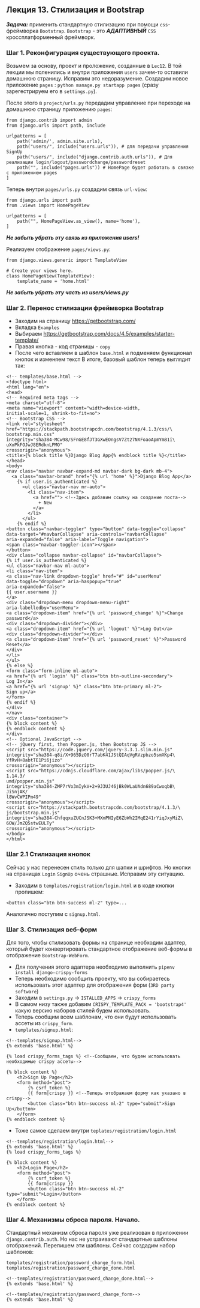 ## Лекция 13. Стилизация и Bootstrap

***Задача:*** применить стандартную стилизацию при помощи ```css```-фреймворка ```Bootstrap```.
```Bootstrap``` - это ***АДАПТИВНЫЙ*** ```CSS``` кроссплатформенный фреймворк.

### Шаг 1. Реконфигурация существующего проекта.
Возьмем за основу, проект и проложение, созданные в ```Lec12```. В той лекции мы поленились и внутри приложения ```users``` зачем-то оставили домашнюю страницу. Исправим это недоразумение. Создадим новое приложение ```pages``` : ```python manage.py startapp pages``` (сразу зарегестрируем его в ```settings.py```).

После этого в ```project/urls.py``` передадим управление при переходе на домашнюю страницу приложению ```pages```:
```
from django.contrib import admin
from django.urls import path, include 

urlpatterns = [
    path('admin/', admin.site.urls),
    path("users/", include("users.urls")), # для передачи управления SignUp
    path("users/", include("django.contrib.auth.urls")), # Для реализации login/logout/passwordchange/passwordreset
    path("", include("pages.urls")) # HomePage будет работать в связке с приложением pages
]

```

Теперь внутри ```pages/urls.py``` создадим связь ```url-view```:
```
from django.urls import path 
from .views import HomePageView 

urlpatterns = [
    path("", HomePageView.as_view(), name='home'),
]
```
***Не забыть убрать эту связь из приложения users!***

Реализуем отображение ```pages/views.py```:
```
from django.views.generic import TemplateView

# Create your views here.
class HomePageView(TemplateView):
    template_name = 'home.html' 

```
***Не забыть убрать эту часть из users/views.py***

### Шаг 2. Перенос стилизации фреймворка Bootstrap
* Заходим на страницу https://getbootstrap.com/
* Вкладка ```Examples```
* Выбираем https://getbootstrap.com/docs/4.5/examples/starter-template/
* Правая кнопка - код страницы - ```copy```
* После чего вставляем в шаблон ```base.html``` и подменяем функционал кнопок и изменяем текст
В итоге, базовый шаблон теперь выглядит так:
```
<!-- templates/base.html -->
<!doctype html>
<html lang="en">
<head>
<!-- Required meta tags -->
<meta charset="utf-8">
<meta name="viewport" content="width=device-width,
initial-scale=1, shrink-to-fit=no">
<!-- Bootstrap CSS -->
<link rel="stylesheet"
href="https://stackpath.bootstrapcdn.com/bootstrap/4.1.3/css/\
bootstrap.min.css"
integrity="sha384-MCw98/SFnGE8fJT3GXwEOngsV7Zt27NXFoaoApmYm81i\
uXoPkFOJwJ8ERdknLPMO"
crossorigin="anonymous">
<title>{% block title %}Django Blog App{% endblock title %}</title>
</head>
<body>
<nav class="navbar navbar-expand-md navbar-dark bg-dark mb-4">
  <a class="navbar-brand" href="{% url 'home' %}">Django Blog App</a>
    {% if user.is_authenticated %}
      <ul class="navbar-nav mr-auto">
        <li class="nav-item">
          <a href=""> <!--Здесь добавим ссылку на создание поста-->
            + New
          </a>
        </li>
      </ul>
    {% endif %}
<button class="navbar-toggler" type="button" data-toggle="collapse"
data-target="#navbarCollapse" aria-controls="navbarCollapse"
aria-expanded="false" aria-label="Toggle navigation">
<span class="navbar-toggler-icon"></span>
</button>
<div class="collapse navbar-collapse" id="navbarCollapse">
{% if user.is_authenticated %}
<ul class="navbar-nav ml-auto">
<li class="nav-item">
<a class="nav-link dropdown-toggle" href="#" id="userMenu"
data-toggle="dropdown" aria-haspopup="true"
aria-expanded="false">
{{ user.username }}
</a>
<div class="dropdown-menu dropdown-menu-right"
aria-labelledby="userMenu">
<a class="dropdown-item" href="{% url 'password_change' %}">Change password</a>
<div class="dropdown-divider"></div>
<a class="dropdown-item" href="{% url 'logout' %}">Log Out</a>
<div class="dropdown-divider"></div>
<a class="dropdown-item" href="{% url 'password_reset' %}">Password Reset</a>
</div>
</li>
</ul>
{% else %}
<form class="form-inline ml-auto">
<a href="{% url 'login' %}" class="btn btn-outline-secondary">
Log In</a>
<a href="{% url 'signup' %}" class="btn btn-primary ml-2">
Sign up</a>
</form>
{% endif %}
</div>
</nav>
<div class="container">
{% block content %}
{% endblock content %}
</div>
<!-- Optional JavaScript -->
<!-- jQuery first, then Popper.js, then Bootstrap JS -->
<script src="https://code.jquery.com/jquery-3.3.1.slim.min.js"
integrity="sha384-q8i/X+965DzO0rT7abK41JStQIAqVgRVzpbzo5smXKp4\
YfRvH+8abtTE1Pi6jizo"
crossorigin="anonymous"></script>
<script src="https://cdnjs.cloudflare.com/ajax/libs/popper.js/\
1.14.3/
umd/popper.min.js"
integrity="sha384-ZMP7rVo3mIykV+2+9J3UJ46jBk0WLaUAdn689aCwoqbB\
JiSnjAK/
l8WvCWPIPm49"
crossorigin="anonymous"></script>
<script src="https://stackpath.bootstrapcdn.com/bootstrap/4.1.3/\
js/bootstrap.min.js"
integrity="sha384-ChfqqxuZUCnJSK3+MXmPNIyE6ZbWh2IMqE241rYiqJxyMiZ\
6OW/JmZQ5stwEULTy"
crossorigin="anonymous"></script>
</body>
</html>
```


### Шаг 2.1 Стилизация кнопок
Сейчас у нас перенесен стиль только для шапки и шрифтов. Но кнопки на страницах ```Login``` ```SignUp``` очень страшные.
Исправим эту ситуацию.
* Заходим в ```templates/registration/login.html``` и в коде кнопки пропишем:
```
<button class="btn btn-success ml-2" type=...
```
Аналогично поступим с ```signup.html```.

### Шаг 3. Стилизация веб-форм
Для того, чтобы стилизовать формы на странице необходим адаптер, который будет конвертировать стандартное отображение веб-формы в отображение ```Bootstrap-WebForm```.
* Для получения этого адаптера необходимо выполнить ```pipenv install django-crispy-forms```
* Теперь необходимо сообщить проекту, что вы собираетесь использовать этот адаптер для отображения форм (```3RD party software```)
* Заходим в ```settings.py``` -> ```ISTALLED_APPS``` -> ```crispy_forms```
* В самом низу также добавим ```CRISPY_TEMPLATE_PACK = 'bootstrap4'``` какую версию наборов стилей будем использовать.
* Теперь сообщим всем шаблонам, что они будут использовать ассеты из ```crispy_form```.
* ```templates/signup.html```:
```
<!--templates/signup.html-->
{% extends 'base.html' %}

{% load crispy_forms_tags %} <!--Сообщаем, что будем использовать необходимые crispy ассеты-->

{% block content %}
    <h2>Sign Up Page</h2>
    <form method="post">
        {% csrf_token %}
        {{ form|crispy }} <!--Теперь отображаем форму как указано в crispy-->
        <button class="btn btn-success ml-2" type="submit">Sign Up</button>
    </form>
{% endblock content %}
```
* Тоже самое сделаем внутри ```teplates/registration/login.html```
```
<!--templates/registration/login.html-->
{% extends 'base.html' %}
{% load crispy_forms_tags %}

{% block content %}
    <h2>Login Page</h2>
    <form method="post">
        {% csrf_token %}
        {{ form|crispy }}
        <button class="btn btn-success ml-2" type="submit">Login</button>
    </form>
{% endblock content %}
```

### Шаг 4. Механизмы сброса пароля. Начало.
Стандартный механизм сброса пароля уже реализован в приложении ```django.contrib.auth```. Но нас не устраивают стандартные шаблоны отображений.
Перепишем эти шаблоны. Сейчас создадим набор шаблонов:
```
templates/registration/password_change_form.html
templates/registration/password_change_done.html
```

```
<!--templates/registration/password_change_done.html-->
{% extends 'base.html' %}
```

```
<!--templates/registration/password_change_form-->
{% extends 'base.html' %}
```